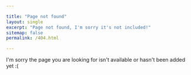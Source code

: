```yaml
---

title: "Page not found"
layout: single
excerpt: "Page not found, I'm sorry it's not included!"
sitemap: false
permalink: /404.html

---
```


I'm sorry the page you are looking for isn't available or hasn't been added yet :(

<script type="text/javascript">
  var GOOG_FIXURL_LANG = 'en';
  var GOOG_FIXURL_SITE = '{{ site.url }}'
</script>
<script type="text/javascript"
  src="//linkhelp.clients.google.com/tbproxy/lh/wm/fixurl.js">
</script>